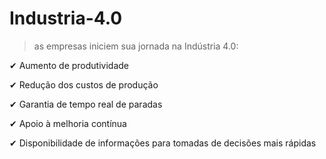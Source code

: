 # Industria-4.0

> as empresas iniciem sua jornada na Indústria 4.0:



✔ Aumento de produtividade

✔ Redução dos custos de produção

✔ Garantia de tempo real de paradas

✔ Apoio à melhoria contínua

✔ Disponibilidade de informações para tomadas de decisões mais rápidas
